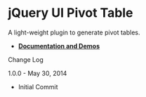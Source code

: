 jQuery UI Pivot Table 
================

A light-weight plugin to generate pivot tables.

- **[Documentation and Demos](http://gluraschi.github.io/jquery-pivot)**

Change Log

1.0.0 - May 30, 2014
- Initial Commit
